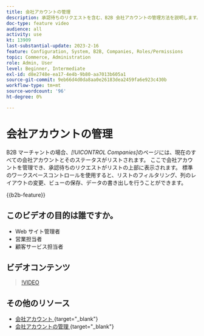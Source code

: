 ```yaml
---
title: 会社アカウントの管理
description: 承認待ちのリクエストを含む、B2B 会社アカウントの管理方法を説明します。
doc-type: feature video
audience: all
activity: use
kt: 13909
last-substantial-update: 2023-2-16
feature: Configuration, System, B2B, Companies, Roles/Permissions
topic: Commerce, Administration
role: Admin, User
level: Beginner, Intermediate
exl-id: d8e2748e-ea17-4e4b-9b80-aa7013b605a1
source-git-commit: 9eb66d4d0da8aa0e26183dea2459fa6e923c430b
workflow-type: tm+mt
source-wordcount: '96'
ht-degree: 0%

---
```


# 会社アカウントの管理

B2B マーチャントの場合、_[!UICONTROL Companies]_&#x200B;のページには、現在のすべての会社アカウントとそのステータスがリストされます。 ここで会社アカウントを管理でき、承認待ちのリクエストがリストの上部に表示されます。 標準のワークスペースコントロールを使用すると、リストのフィルタリング、列のレイアウトの変更、ビューの保存、データの書き出しを行うことができます。

{{b2b-feature}}

## このビデオの目的は誰ですか。

- Web サイト管理者
- 営業担当者
- 顧客サービス担当者

## ビデオコンテンツ

>[!VIDEO](https://video.tv.adobe.com/v/344447?quality=12&learn=on)

## その他のリソース

- [ 会社アカウント ](https://experienceleague.adobe.com/docs/commerce-admin/b2b/companies/account-companies.html?lang=ja){target="_blank"}
- [ 会社アカウントの管理 ](https://experienceleague.adobe.com/docs/commerce-admin/b2b/companies/account-company-manage.html?lang=ja){target="_blank"}
